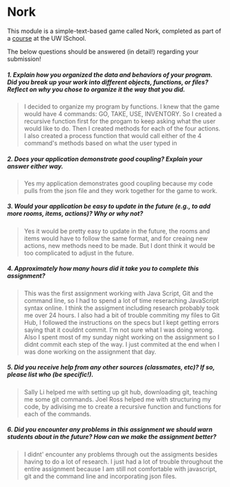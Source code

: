 # Nork

This module is a simple-text-based game called Nork, completed as part of a [course](http://arch-joelross.rhcloud.com/) at the UW ISchool. 

The below questions should be answered (in detail!) regarding your submission!

##### 1. Explain how you organized the _data_ and _behaviors_ of your program. Did you break up your work into different _objects_, _functions_, or _files_? Reflect on why you chose to organize it the way that you did. #####
> I decided to organize my program by functions. I knew that the game would have 4 commands: GO, TAKE, USE, INVENTORY. So I created a recursive function first for the progam to keep asking what the user would like to do. Then I created methods for each of the four actions. I also created a process function that would call either of the 4 command's methods based on what the user typed in 


##### 2. Does your application demonstrate good *coupling*? Explain your answer either way. #####
> Yes my application demonstrates good coupling because my code pulls from the json file and they work together for the game to work. 


##### 3. Would your application be easy to update in the future (e.g., to add more rooms, items, actions)? Why or why not? #####
> Yes it would be pretty easy to update in the future, the rooms and items would have to follow the same format, and for creaing new actions, new methods need to be made. But I dont think it would be too complicated to adjust in the future.


##### 4. Approximately how many hours did it take you to complete this assignment? #####
> This was the first assignment working with Java Script, Git and the command line, so I had to spend a lot of time reseraching JavaScript syntax online. I think the assigment including research probably took me over 24 hours. I also had a bit of trouble commiting my files to Git Hub, I followed the instructions on the specs but I kept getting errors saying that it couldnt commit. I'm not sure what I was doing wrong. Also I spent most of my sunday night working on the assignment so I didnt commit each step of the way. I just commited at the end when I was done working on the assignment that day. 

##### 5. Did you receive help from any other sources (classmates, etc)? If so, please list who (be specific!). #####
> Sally Li helped me with setting up git hub, downloading git, teaching me some git commands. Joel Ross helped me with structuring my code, by adivising me to create a recursive function and functions for each of the commands. 


##### 6. Did you encounter any problems in this assignment we should warn students about in the future? How can we make the assignment better? #####
> I didnt' encounter any problems through out the assigments besides having to do a lot of research. I just had a lot of trouble throughout the entire assignment because I am still not comfortable with javascript, git and the command line and incorporating json files. 
